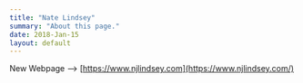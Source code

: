 ```yaml
---
title: "Nate Lindsey"
summary: "About this page."
date: 2018-Jan-15
layout: default
---
```

New Webpage --> [https://www.njlindsey.com](https://www.njlindsey.com/)
